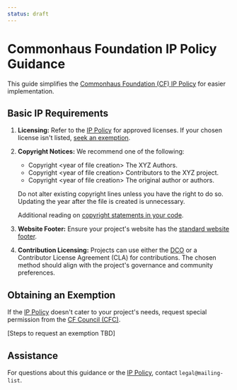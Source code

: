 ```yaml
---
status: draft
---
```

# Commonhaus Foundation IP Policy Guidance

This guide simplifies the [Commonhaus Foundation (CF) IP Policy][IP Policy] for easier implementation.

[IP Policy]: ip-policy.md
[cc]: ../GOVERNANCE.md#commonhaus-council "Commonhaus Foundation Council"
[standard website footer]: website-footer.md "Commonhaus Foundation website footers"

## Basic IP Requirements

1. **Licensing:** Refer to the [IP Policy][] for approved licenses. If your chosen license isn't listed, [seek an exemption](#obtaining-an-exemption).

2. **Copyright Notices:** 
    We recommend one of the following:

   - Copyright &lt;year of file creation> The XYZ Authors.
   - Copyright &lt;year of file creation> Contributors to the XYZ project.
   - Copyright &lt;year of file creation> The original author or authors.

    Do not alter existing copyright lines unless you have the right to do so. Updating the year after the file is created is unnecessary.

    Additional reading on [copyright statements in your code][code-copyright].

3. **Website Footer:** Ensure your project's website has the [standard website footer][].

4. **Contribution Licensing:** Projects can use either the [DCO][] or a Contributor License Agreement (CLA) for contributions. The chosen method should align with the project's governance and community preferences.

## Obtaining an Exemption

If the [IP Policy][] doesn't cater to your project's needs, request special permission from the [CF Council (CFC)][cc].

[Steps to request an exemption TBD]

## Assistance

For questions about this guidance or the [IP Policy][], contact `legal@mailing-list`.

[DCO]: https://developercertificate.org
[code-copyright]: https://matija.suklje.name/how-and-why-to-properly-write-copyright-statements-in-your-code
